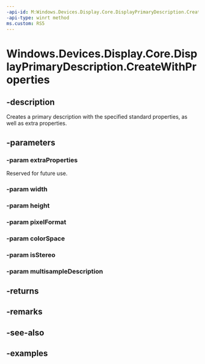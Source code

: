 ```yaml
---
-api-id: M:Windows.Devices.Display.Core.DisplayPrimaryDescription.CreateWithProperties(Windows.Foundation.Collections.IIterable{Windows.Foundation.Collections.IKeyValuePair{System.Guid,System.Object}},System.UInt32,System.UInt32,Windows.Graphics.DirectX.DirectXPixelFormat,Windows.Graphics.DirectX.DirectXColorSpace,System.Boolean,Windows.Graphics.DirectX.Direct3D11.Direct3DMultisampleDescription)
-api-type: winrt method
ms.custom: RS5
---
```


<!-- Method syntax.
public DisplayPrimaryDescription DisplayPrimaryDescription.CreateWithProperties(IIterable<Object>> extraProperties, UInt32 width, UInt32 height, DirectXPixelFormat pixelFormat, DirectXColorSpace colorSpace, Boolean isStereo, Direct3DMultisampleDescription multisampleDescription)
-->

# Windows.Devices.Display.Core.DisplayPrimaryDescription.CreateWithProperties

## -description
Creates a primary description with the specified standard properties, as well as extra properties.

## -parameters
### -param extraProperties
Reserved for future use.

### -param width

### -param height

### -param pixelFormat

### -param colorSpace

### -param isStereo

### -param multisampleDescription

## -returns

## -remarks

## -see-also

## -examples
